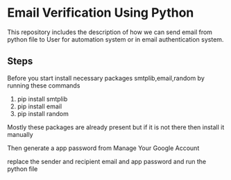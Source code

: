 # Email Verification Using Python
This repository includes the description of how we can send email from python file to User for automation system or in email authentication system.

## Steps 

Before you start install necessary packages smtplib,email,random by running these commands

1. pip install smtplib
2. pip install email
3. pip install random

Mostly these packages are already present but if it is not there then install it manually

Then generate a app password from Manage Your Google Account

replace the sender and recipient email and app password and run the python file
